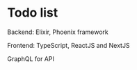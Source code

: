 # Todo list

Backend: Elixir, Phoenix framework

Frontend: TypeScript, ReactJS and NextJS

GraphQL for API